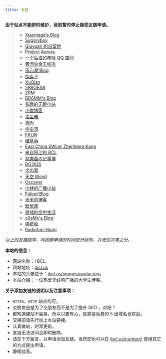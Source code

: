 ```yaml
---
title: 友链
---
```


**由于站点不能即时维护，目前暂时停止接受友链申请。**

>  - [Xiaomage’s Blog](https://blog.xmgspace.me/)
>  - [Sugaryboy](https://www.sugaryboy.com/)
>  - [Qiuyuair 的自留地](https://qiuyuair.com/)
>  - [Project Aurora](https://bd4sur.com/)
>  - [一个后浪的串味 QQ 空间](https://cnjpcivilization.top/)
>  - [黄河业余无线电](http://www.439110.cn/)
>  - [乐心湖’Blog](https://www.xn2001.com/)
>  - [探索子](https://beyondstars.xyz/)
>  - [XuQian](https://xuqssq.com/)
>  - [2BROEAR](https://blog.2broear.com/)
>  - [ZRM](https://zrmblog.com/)
>  - [BD6MM's Blog](https://bd6mm.cn/blog/)
>  - [有趣的无聊小站](https://tengxiao.wang/)
>  - [小俊博客](https://www.xjisme.com/)
>  - [洛尘曦](https://www.sgyzyun.club/)
>  - [零昀](https://blog.geek-cloud.top/)
>  - [宇宙湾](https://yuzhouwan.com/)
>  - [FKUN](https://fkun.tech/)
>  - [维基萌](https://www.wikimoe.com/)
>  - [East China SWLer Zhenheng Kang](https://eastchinaswler.health.blog/)
>  - [来自阳江的 BCL](https://yangjiangbcl.wordpress.com/)
>  - [惡魔菌の记事簿](https://meow3.family.blog/)
>  - [BG3IQS](https://bg3iqs.com/)
>  - [犬の窝](http://mlldxe.cn/)
>  - [天空 Blond](https://www.skyblond.info/)
>  - [Oscaner](https://www.oscaner.com/)
>  - [小林的广播小站](https://kbysradio.wordpress.com/)
>  - [Fidcer’Blog](https://vuln.top/)
>  - [米米的博客](https://zhangshuqiao.org/)
>  - [欧尼酱](http://www.nothamor.cn/)
>  - [思绪的空中生活](https://sixu.life/)
>  - [c0sMx's Blog](https://www.c0smx.com/)
>  - [橘纸柚](http://lovemen.cc/)
>  - [Radiofun-Hong](https://radiofunhong.wordpress.com/)

*以上的友链顺序，均按照申请的时间进行排列，并无优次等之分。*

**本站的信息：**
- 网站名称：I BCL.
- 网站地址：[ibcl.us](https://ibcl.us/)
- 本站的头像位于：[ibcl.us/images/avatar.jpg](https://ibcl.us/images/avatar.jpg)。
- 本站介绍：一位热爱无线电广播的大学生博客。

**关于添加友链的说明以及注意事项：**
 - `HTTPS`、`HTTP` 站点均可。
 - 交换友链是为了交朋友而不是为了提升 SEO ，对吧？
 - 都知道建站不容易，所以只要有心，就算是免费的 5 级域名也欢迎。
 - 交换前请先行加上本站链接。
 - 认真做站，时常更新。
 - 友链无法访问会即时删除。
 - 请在下方留言，以申请添加友链。当然您也可以在 [ibcl.us/contact/](http://ibcl.us/contact/) 使用其它的方式提出申请。
 - 静候佳音。
